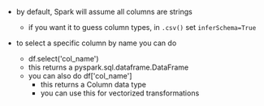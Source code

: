 - by default, Spark will assume all columns are strings

  - if you want it to guess column types, in `.csv()` set `inferSchema=True`

- to select a specific column by name you can do
  - df.select('col_name')
  - this returns a pyspark.sql.dataframe.DataFrame
  - you can also do df['col_name']
    - this returns a Column data type
    - you can use this for vectorized transformations
